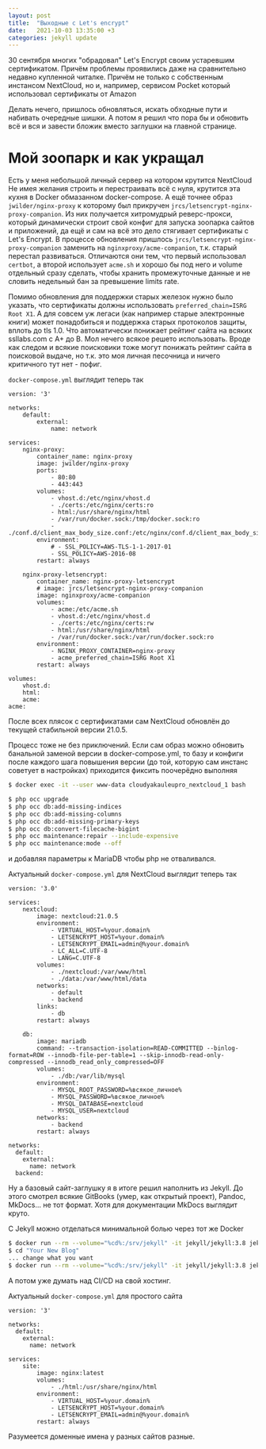 ```yaml
---
layout: post
title:  "Выходные с Let's encrypt"
date:   2021-10-03 13:35:00 +3
categories: jekyll update
---
```


30 сентября многих "обрадовал" Let's Encrypt своим устаревшим сертификатом.
Причём проблемы проявились даже на сравнительно недавно купленной читалке.
Причём не только с собственным инстансом NextCloud, но и, например, 
сервисом Pocket который использовал сертификаты от Amazon

Делать нечего, пришлось обновляться, искать обходные пути и набивать очередные шишки.
А потом я решил что пора бы и обновить всё и вся и завести бложик вместо заглушки на
главной странице.

# Мой зоопарк и как укращал

Есть у меня небольшой личный сервер на котором крутится NextCloud
Не имея желания строить и перестраивать всё с нуля, крутится эта кухня в Docker
обмазанном docker-compose. А ещё точнее образ `jwilder/nginx-proxy` к которому
был прикручен `jrcs/letsencrypt-nginx-proxy-companion`. Из них получается хитромудрый
реверс-прокси, который динамически строит свой конфиг для запуска зоопарка сайтов и 
приложений, да ещё и сам на всё это дело стягивает сертификаты с Let's Encrypt.
В процессе обновления пришлось `jrcs/letsencrypt-nginx-proxy-companion` заменить на
`nginxproxy/acme-companion`, т.к. старый перестал развиваться. Отличаются они тем,
что первый использовал `certbot`, а второй использует `acme.sh` и хорошо бы под него и
volume отдельный сразу сделать, чтобы хранить промежуточные данные и не словить недельный 
бан за превышение limits rate.

Помимо обновления для поддержки старых железок нужно было указать, что сертификаты должны
использовать `preferred_chain=ISRG Root X1`. А для совсем уж легаси (как например старые
электронные книги) может понадобиться и поддержка старых протоколов защиты, вплоть до 
tls 1.0. Что автоматически понижает рейтинг сайта на всяких ssllabs.com с A+ до B. Мол
нечего всякое решето использовать. Вроде как следом и всякие поисковики тоже могут 
понижать рейтинг сайта в поисковой выдаче, но т.к. это моя личная песочница и ничего
критичного тут нет - пофиг.

`docker-compose.yml` выглядит теперь так
```docker-compose
version: '3'

networks:
    default:
        external:
            name: network

services:
    nginx-proxy:
        container_name: nginx-proxy
        image: jwilder/nginx-proxy
        ports:
            - 80:80
            - 443:443
        volumes:
            - vhost.d:/etc/nginx/vhost.d
            - ./certs:/etc/nginx/certs:ro
            - html:/usr/share/nginx/html
            - /var/run/docker.sock:/tmp/docker.sock:ro
            - ./conf.d/client_max_body_size.conf:/etc/nginx/conf.d/client_max_body_size.conf:ro
        environment:
            # - SSL_POLICY=AWS-TLS-1-1-2017-01
            - SSL_POLICY=AWS-2016-08
        restart: always

    nginx-proxy-letsencrypt:
        container_name: nginx-proxy-letsencrypt
        # image: jrcs/letsencrypt-nginx-proxy-companion
        image: nginxproxy/acme-companion
        volumes:
            - acme:/etc/acme.sh
            - vhost.d:/etc/nginx/vhost.d
            - ./certs:/etc/nginx/certs:rw
            - html:/usr/share/nginx/html
            - /var/run/docker.sock:/var/run/docker.sock:ro
        environment:
            - NGINX_PROXY_CONTAINER=nginx-proxy
            - acme_preferred_chain=ISRG Root X1
        restart: always

volumes:
    vhost.d:
    html:
    acme:                                                                                                                                                                                                                                                                                                                                            acme:
```

После всех плясок с сертификатами сам NextCloud обновлён до текущей 
стабильной версии 21.0.5.

Процесс тоже не без приключений. Если сам образ можно обновить 
банальной заменой версии в docker-compose.yml, то базу и конфиги
после каждого шага повышения версии (до той, которую сам инстанс 
советует в настройках) приходится фиксить поочерёдно выполняя

```bash
$ docker exec -it --user www-data cloudyakauleupro_nextcloud_1 bash

$ php occ upgrade
$ php occ db:add-missing-indices
$ php occ db:add-missing-columns
$ php occ db:add-missing-primary-keys
$ php occ db:convert-filecache-bigint
$ php occ maintenance:repair --include-expensive
$ php occ maintenance:mode --off 
```

и добавляя параметры к MariaDB чтобы php не отваливался.

Актуальный `docker-compose.yml` для NextCloud выглядит теперь так

```docker-compose
version: '3.0'

services:
    nextcloud:
        image: nextcloud:21.0.5
        environment:
            - VIRTUAL_HOST=%your.domain%
            - LETSENCRYPT_HOST=%your.domain%
            - LETSENCRYPT_EMAIL=admin@%your.domain%
            - LC_ALL=C.UTF-8
            - LANG=C.UTF-8
        volumes:
            - ./nextcloud:/var/www/html
            - ./data:/var/www/html/data
        networks:
            - default
            - backend
        links:
            - db
        restart: always

    db:
        image: mariadb
        command: --transaction-isolation=READ-COMMITTED --binlog-format=ROW --innodb-file-per-table=1 --skip-innodb-read-only-compressed --innodb_read_only_compressed=OFF
        volumes:
            - ./db:/var/lib/mysql
        environment:
            - MYSQL_ROOT_PASSWORD=%всякое_личное%
            - MYSQL_PASSWORD=%всякое_личное%
            - MYSQL_DATABASE=nextcloud
            - MYSQL_USER=nextcloud
        networks:
            - backend
        restart: always

networks:
  default:
    external:
      name: network
  backend:
```

Ну а базовый сайт-заглушку я в итоге решил наполнить из Jekyll.
До этого смотрел всякие GitBooks (умер, как открытый проект), Pandoc,
MkDocs... не тот формат. Хотя для документации MkDocs выглядит круто.

С Jekyll можно отделаться минимальной болью через тот же Docker

```bash
$ docker run --rm --volume="%cd%:/srv/jekyll" -it jekyll/jekyll:3.8 jekyll new "Your New Blog"
$ cd "Your New Blog"
... change what you want
$ docker run --rm --volume="%cd%:/srv/jekyll" -it jekyll/jekyll:3.8 jekyll build
```

А потом уже думать над CI/CD на свой хостинг.

Актуальный `docker-compose.yml` для простого сайта

```docker-compose
version: '3'

networks:
  default:
    external:
      name: network

services:
    site:
        image: nginx:latest
        volumes:
            - ./html:/usr/share/nginx/html
        environment:
            - VIRTUAL_HOST=%your.domain%
            - LETSENCRYPT_HOST=%your.domain%
            - LETSENCRYPT_EMAIL=admin@%your.domain%
        restart: always
```

Разумеется доменные имена у разных сайтов разные.
